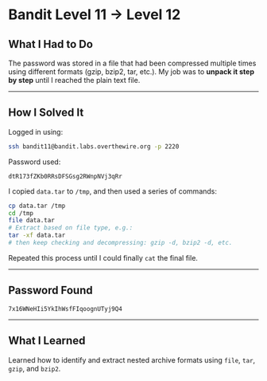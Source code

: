 # Bandit Level 11 → Level 12

## What I Had to Do  
The password was stored in a file that had been compressed multiple times using different formats (gzip, bzip2, tar, etc.). My job was to **unpack it step by step** until I reached the plain text file.

---

## How I Solved It  
Logged in using:

```bash
ssh bandit11@bandit.labs.overthewire.org -p 2220
```

Password used:
```
dtR173fZKb0RRsDFSGsg2RWnpNVj3qRr
```

I copied `data.tar` to `/tmp`, and then used a series of commands:

```bash
cp data.tar /tmp
cd /tmp
file data.tar
# Extract based on file type, e.g.:
tar -xf data.tar
# then keep checking and decompressing: gzip -d, bzip2 -d, etc.
```

Repeated this process until I could finally `cat` the final file.

---

## Password Found  
```
7x16WNeHIi5YkIhWsfFIqoognUTyj9Q4
```

---

## What I Learned  
Learned how to identify and extract nested archive formats using `file`, `tar`, `gzip`, and `bzip2`.
